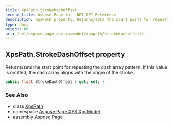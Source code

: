 ```yaml
---
title: XpsPath.StrokeDashOffset
second_title: Aspose.Page for .NET API Reference
description: XpsPath property. Returns/sets the start point for repeating the dash array pattern. If this value is omitted the dash array aligns with the origin of the stroke
type: docs
weight: 60
url: /net/aspose.page.xps.xpsmodel/xpspath/strokedashoffset/
---
```

## XpsPath.StrokeDashOffset property

Returns/sets the start point for repeating the dash array pattern. If this value is omitted, the dash array aligns with the origin of the stroke.

```csharp
public float StrokeDashOffset { get; set; }
```

### See Also

* class [XpsPath](../)
* namespace [Aspose.Page.XPS.XpsModel](../../xpspath/)
* assembly [Aspose.Page](../../../)


